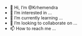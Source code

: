 - 👋 Hi, I’m @Krhemendra
- 👀 I’m interested in ...
- 🌱 I’m currently learning ...
- 💞️ I’m looking to collaborate on ...
- 📫 How to reach me ...

<!---
Krhemendra/Krhemendra is a ✨ special ✨ repository because its `README.md` (this file) appears on your GitHub profile.
You can click the Preview link to take a look at your changes.
--->
